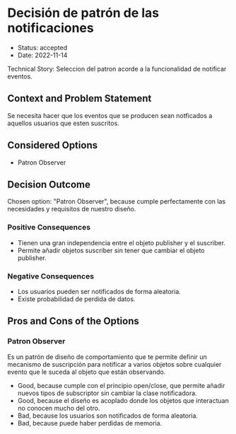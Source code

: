 # Decisión de patrón de las notificaciones

* Status: accepted
* Date: 2022-11-14

Technical Story: Seleccion del patron acorde a la funcionalidad de notificar eventos.

## Context and Problem Statement

Se necesita hacer que los eventos que se producen sean notficados a aquellos usuarios que esten suscritos.

## Considered Options

* Patron Observer

## Decision Outcome

Chosen option: "Patron Observer", because cumple perfectamente con las necesidades y requisitos de nuestro diseño.

### Positive Consequences

* Tienen una gran independencia entre el objeto publisher y el suscriber.
* Permite añadir objetos suscriber sin tener que cambiar el objeto publisher.

### Negative Consequences

* Los usuarios pueden ser notificados de forma aleatoria.
* Existe probabilidad de perdida de datos.

## Pros and Cons of the Options

### Patron Observer

Es un patrón de diseño de comportamiento que te permite definir un mecanismo de suscripción para notificar a varios objetos sobre cualquier evento que le suceda al objeto que están observando.

* Good, because cumple con el principio open/close, que permite añadir nuevos tipos de subscriptor sin cambiar la clase notificadora.
* Good, because el diseño es acoplado donde los objetos que interactuan no conocen mucho del otro.
* Bad, because los usuarios son notificados de forma aleatoria.
* Bad, because puede haber perdidas de memoria.
